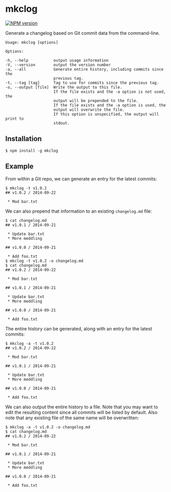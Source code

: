 # mkclog

[![NPM version](https://badge.fury.io/js/mkclog.svg)](http://badge.fury.io/js/mkclog)

Generate a changelog based on Git commit data from the command-line.

```
Usage: mkclog [options]

Options:

-h, --help           output usage information
-V, --version        output the version number
-a, --all            Generate entire history, including commits since the
                     previous tag.
-t, --tag [tag]      Tag to use for commits since the previous tag.
-o, --output [file]  Write the output to this file.
                     If the file exists and the -a option is not used, the
                     output will be prepended to the file.
                     If the file exists and the -a option is used, the
                     output will overwrite the file.
                     If this option is unspecified, the output will print to
                     stdout.
```

## Installation

```
$ npm install -g mkclog
```

## Example

From within a Git repo, we can generate an entry for the latest commits:

```
$ mkclog -t v1.0.2
## v1.0.2 / 2014-09-22

 * Mod bar.txt
```

We can also prepend that information to an existing `changelog.md` file:

```
$ cat changelog.md
## v1.0.1 / 2014-09-21

 * Update bar.txt
 * More meddling

## v1.0.0 / 2014-09-21

 * Add foo.txt
$ mkclog -t v1.0.2 -o changelog.md
$ cat changelog.md
## v1.0.2 / 2014-09-22

 * Mod bar.txt

## v1.0.1 / 2014-09-21

 * Update bar.txt
 * More meddling

## v1.0.0 / 2014-09-21

 * Add foo.txt

```

The entire history can be generated, along with an entry for the latest commits:

```
$ mkclog -a -t v1.0.2
## v1.0.2 / 2014-09-22

 * Mod bar.txt

## v1.0.1 / 2014-09-21

 * Update bar.txt
 * More meddling

## v1.0.0 / 2014-09-21

 * Add foo.txt

```

We can also output the entire history to a file. Note that you may want to edit the resulting content since all commits will be listed by default. Also note that any existing file of the same name will be overwritten:

```
$ mkclog -a -t v1.0.2 -o changelog.md
$ cat changelog.md
## v1.0.2 / 2014-09-22

 * Mod bar.txt

## v1.0.1 / 2014-09-21

 * Update bar.txt
 * More meddling

## v1.0.0 / 2014-09-21

 * Add foo.txt

```